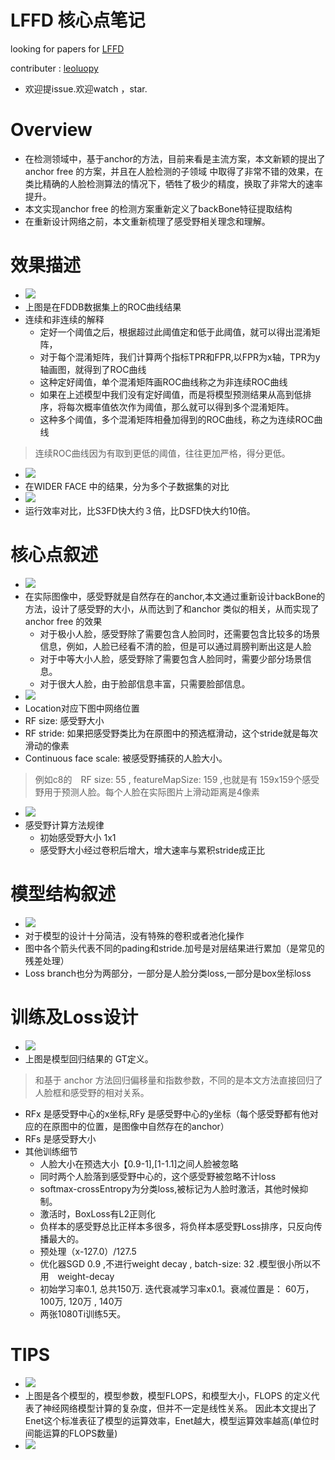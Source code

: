 

# LFFD 核心点笔记

looking for papers for [LFFD](https://arxiv.org/abs/1904.10633)

contributer : [leoluopy](https://github.com/leoluopy)

+ 欢迎提issue.欢迎watch ，star.


# Overview
+ 在检测领域中，基于anchor的方法，目前来看是主流方案，本文新颖的提出了anchor free 的方案，并且在人脸检测的子领域
中取得了非常不错的效果，在类比精确的人脸检测算法的情况下，牺牲了极少的精度，换取了非常大的速率提升。
+ 本文实现anchor free 的检测方案重新定义了backBone特征提取结构
+ 在重新设计网络之前，本文重新梳理了感受野相关理念和理解。

# 效果描述
+ ![](./ret_FDDB.png)
+ 上图是在FDDB数据集上的ROC曲线结果
+ 连续和非连续的解释 
    + 定好一个阈值之后，根据超过此阈值定和低于此阈值，就可以得出混淆矩阵，
    + 对于每个混淆矩阵，我们计算两个指标TPR和FPR,以FPR为x轴，TPR为y轴画图，就得到了ROC曲线
    + 这种定好阈值，单个混淆矩阵画ROC曲线称之为非连续ROC曲线
    + 如果在上述模型中我们没有定好阈值，而是将模型预测结果从高到低排序，将每次概率值依次作为阈值，那么就可以得到多个混淆矩阵。
    + 这种多个阈值，多个混淆矩阵相叠加得到的ROC曲线，称之为连续ROC曲线
> 连续ROC曲线因为有取到更低的阈值，往往更加严格，得分更低。
+ ![](./ret_WIDERFACE.png)
+ 在WIDER FACE 中的结果，分为多个子数据集的对比
+ ![](./ret_runEffe.png)
+ 运行效率对比，比S3FD快大约３倍，比DSFD快大约10倍。

# 核心点叙述
+ ![](./erf.png)
+ 在实际图像中，感受野就是自然存在的anchor,本文通过重新设计backBone的方法，设计了感受野的大小，从而达到了和anchor
类似的相关，从而实现了anchor free 的效果
    + 对于极小人脸，感受野除了需要包含人脸同时，还需要包含比较多的场景信息，例如，人脸已经看不清的脸，但是可以通过肩膀判断出这是人脸
    + 对于中等大小人脸，感受野除了需要包含人脸同时，需要少部分场景信息。
    + 对于很大人脸，由于脸部信息丰富，只需要脸部信息。
+ ![](./RF_distribute.png)
+ Location对应下图中网络位置
+ RF size: 感受野大小
+ RF stride: 如果把感受野类比为在原图中的预选框滑动，这个stride就是每次滑动的像素
+ Continuous face scale: 被感受野捕获的人脸大小。
> 例如c8的　RF size: 55 , featureMapSize: 159 ,也就是有 159x159个感受野用于预测人脸。每个人脸在实际图片上滑动距离是4像素

+ ![](./RF_compute.png)
+ 感受野计算方法规律
    + 初始感受野大小 1x1
    + 感受野大小经过卷积后增大，增大速率与累积stride成正比

# 模型结构叙述
+ ![](./structure.png)
+ 对于模型的设计十分简洁，没有特殊的卷积或者池化操作
+ 图中各个箭头代表不同的pading和stride.加号是对层结果进行累加（是常见的残差处理）
+ Loss branch也分为两部分，一部分是人脸分类loss,一部分是box坐标loss

# 训练及Loss设计
+ ![](./loss.png)
+ 上图是模型回归结果的 GT定义。
> 和基于 anchor 方法回归偏移量和指数参数，不同的是本文方法直接回归了人脸框和感受野的相对关系。
+ RFx 是感受野中心的x坐标,RFy 是感受野中心的y坐标（每个感受野都有他对应的在原图中的位置，是图像中自然存在的anchor）
+ RFs 是感受野大小
+ 其他训练细节
    + 人脸大小在预选大小【0.9-1],[1-1.1]之间人脸被忽略
    + 同时两个人脸落到感受野中心的，这个感受野被忽略不计loss
    + softmax-crossEntropy为分类loss,被标记为人脸时激活，其他时候抑制。
    + 激活时，BoxLoss有L2正则化
    + 负样本的感受野总比正样本多很多，将负样本感受野Loss排序，只反向传播最大的。
    + 预处理（x-127.0）/127.5
    + 优化器SGD 0.9 ,不进行weight decay , batch-size: 32 .模型很小所以不用　weight-decay
    + 初始学习率0.1, 总共150万. 迭代衰减学习率x0.1。衰减位置是： 60万，100万, 120万 , 140万
    + 两张1080Ti训练5天。 

# TIPS
+ ![](./FLOPS.png)
+ 上图是各个模型的，模型参数，模型FLOPS，和模型大小，FLOPS 的定义代表了神经网络模型计算的复杂度，但并不一定是线性关系。
因此本文提出了Enet这个标准表征了模型的运算效率，Enet越大，模型运算效率越高(单位时间能运算的FLOPS数量)
+ ![](./EnetFlops.png)



